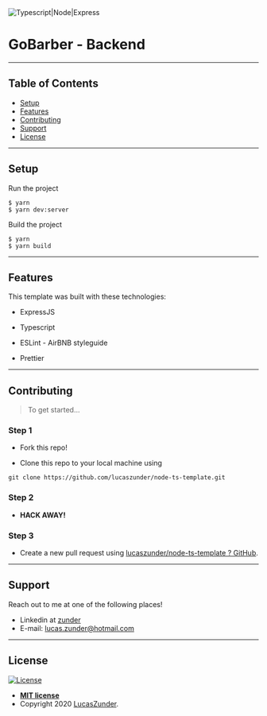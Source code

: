 <img src="https://miro.medium.com/max/1756/1*fzcYZIhdZjuQaT8gTk1YAQ.png" title="" alt="Typescript|Node|Express" data-align="center">

# GoBarber - Backend

---

## Table of Contents

>

- [Setup](#setup)
- [Features](#features)
- [Contributing](#contributing)
- [Support](#support)
- [License](#license)

---

## Setup

Run the project

```shell
$ yarn
$ yarn dev:server
```

Build the project

```shell
$ yarn
$ yarn build
```

---

## Features

This template was built with these technologies:

- ExpressJS

- Typescript

- ESLint - AirBNB styleguide

- Prettier

---

## Contributing

> To get started...

### Step 1

- Fork this repo!

- Clone this repo to your local machine using
```shell
git clone https://github.com/lucaszunder/node-ts-template.git
```

### Step 2

- **HACK AWAY!**

### Step 3

- Create a new pull request using [lucaszunder/node-ts-template ? GitHub](https://github.com/lucaszunder/node-ts-template/compare).

---

## Support

Reach out to me at one of the following places!

- Linkedin at [zunder](https://www.linkedin.com/in/zunder/)
- E-mail: lucas.zunder@hotmail.com

---

## License

[![License](http://img.shields.io/:license-mit-blue.svg?style=flat-square)](http://badges.mit-license.org)

- **[MIT license](http://opensource.org/licenses/mit-license.php)**
- Copyright 2020 <a href="http://github.com/lucaszunder" target="_blank">LucasZunder</a>.
